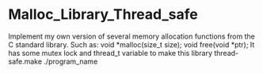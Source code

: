 # Malloc_Library_Thread_safe
Implement my own version of several memory allocation functions from the C standard library. Such as:  void *malloc(size_t size); void free(void *ptr);  It has some mutex lock and thread_t variable to make this library thread-safe.make  ./program_name
